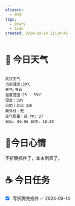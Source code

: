 ```yaml
---
aliases:
  - 日记
tags:
  - Diary
  - todo
created: 2024-09-14 21:24:45
---
```

# 🌅 今日天气

```
 
武汉天气
当前温度:30℃
天气:多云
温度范围:25 ~ 33℃
湿度：59%
风向：北风 3级
紫外线：无
空气质量：良 PM: 27
日出: 06:06 日落: 18:29
```

# 🍋今日心情

不折腾插件了，本末倒置了。
# ☕ 今日任务

- [x] 写折腾完插件 ✅ 2024-09-14

